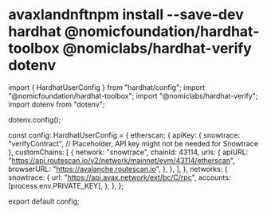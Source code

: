 # avaxlandnftnpm install --save-dev hardhat @nomicfoundation/hardhat-toolbox @nomiclabs/hardhat-verify dotenv
import { HardhatUserConfig } from "hardhat/config";
import "@nomicfoundation/hardhat-toolbox";
import "@nomiclabs/hardhat-verify";
import dotenv from "dotenv";

dotenv.config();

const config: HardhatUserConfig = {
  etherscan: {
    apiKey: {
      snowtrace: "verifyContract", // Placeholder, API key might not be needed for Snowtrace
    },
    customChains: [
      {
        network: "snowtrace",
        chainId: 43114,
        urls: {
          apiURL: "https://api.routescan.io/v2/network/mainnet/evm/43114/etherscan",
          browserURL: "https://avalanche.routescan.io",
        },
      },
    ],
  },
  networks: {
    snowtrace: {
      url: "https://api.avax.network/ext/bc/C/rpc",
      accounts: [process.env.PRIVATE_KEY],
    },
  },
};

export default config;
